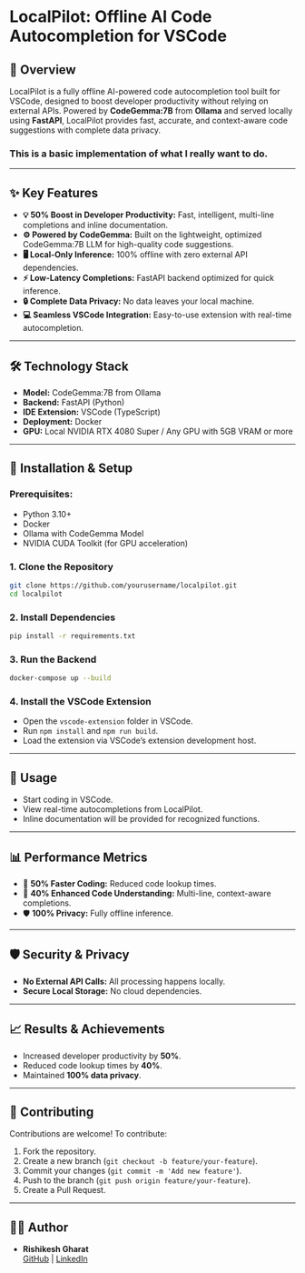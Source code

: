# LocalPilot: Offline AI Code Autocompletion for VSCode

## 🚀 Overview
LocalPilot is a fully offline AI-powered code autocompletion tool built for VSCode, designed to boost developer productivity without relying on external APIs. Powered by **CodeGemma:7B** from **Ollama** and served locally using **FastAPI**, LocalPilot provides fast, accurate, and context-aware code suggestions with complete data privacy.

### This is a basic implementation of what I really want to do.
---

## ✨ Key Features
- **💡 50% Boost in Developer Productivity:** Fast, intelligent, multi-line completions and inline documentation.
- **⚙️ Powered by CodeGemma:** Built on the lightweight, optimized CodeGemma:7B LLM for high-quality code suggestions.
- **🖥️ Local-Only Inference:** 100% offline with zero external API dependencies.
- **⚡ Low-Latency Completions:** FastAPI backend optimized for quick inference.
- **🔒 Complete Data Privacy:** No data leaves your local machine.
- **💻 Seamless VSCode Integration:** Easy-to-use extension with real-time autocompletion.

---

## 🛠️ Technology Stack
- **Model:** CodeGemma:7B from Ollama
- **Backend:** FastAPI (Python)
- **IDE Extension:** VSCode (TypeScript)
- **Deployment:** Docker
- **GPU:** Local NVIDIA RTX 4080 Super / Any GPU with 5GB VRAM or more

---

## 📂 Installation & Setup
### Prerequisites:
- Python 3.10+
- Docker
- Ollama with CodeGemma Model
- NVIDIA CUDA Toolkit (for GPU acceleration)

### 1. Clone the Repository
```bash
git clone https://github.com/yourusername/localpilot.git
cd localpilot
```

### 2. Install Dependencies
```bash
pip install -r requirements.txt
```

### 3. Run the Backend
```bash
docker-compose up --build
```

### 4. Install the VSCode Extension
- Open the `vscode-extension` folder in VSCode.
- Run `npm install` and `npm run build`.
- Load the extension via VSCode’s extension development host.

---

## 🚀 Usage
- Start coding in VSCode.
- View real-time autocompletions from LocalPilot.
- Inline documentation will be provided for recognized functions.

---

## 📊 Performance Metrics
- 🚀 **50% Faster Coding:** Reduced code lookup times.
- 🧠 **40% Enhanced Code Understanding:** Multi-line, context-aware completions.
- 🛡️ **100% Privacy:** Fully offline inference.

---

## 🛡️ Security & Privacy
- **No External API Calls:** All processing happens locally.
- **Secure Local Storage:** No cloud dependencies.

---

## 📈 Results & Achievements
- Increased developer productivity by **50%**.
- Reduced code lookup times by **40%**.
- Maintained **100% data privacy**.

---

## 🤝 Contributing
Contributions are welcome! To contribute:
1. Fork the repository.
2. Create a new branch (`git checkout -b feature/your-feature`).
3. Commit your changes (`git commit -m 'Add new feature'`).
4. Push to the branch (`git push origin feature/your-feature`).
5. Create a Pull Request.

---


## 🧑‍💻 Author
- **Rishikesh Gharat**  
  [GitHub](https://github.com/Matrix030) | [LinkedIn](www.linkedin.com/in/rishikesh-gharat)

